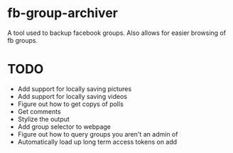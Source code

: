 # fb-group-archiver
A tool used to backup facebook groups. Also allows for easier browsing of fb groups. 


# TODO

- Add support for locally saving pictures
- Add support for locally saving videos
- Figure out how to get copys of polls
- Get comments
- Stylize the output
- Add group selector to webpage
- Figure out how to query groups you aren't an admin of
- Automatically load up long term access tokens on add